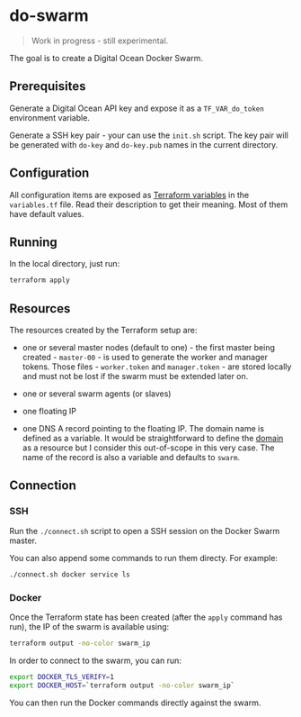 # do-swarm

> Work in progress - still experimental.

The goal is to create a Digital Ocean Docker Swarm.

## Prerequisites

Generate a Digital Ocean API key and expose it as a `TF_VAR_do_token` environment variable.

Generate a SSH key pair - your can use the `init.sh` script. The key pair will be generated with `do-key` and `do-key.pub` names in the current directory.

## Configuration

All configuration items are exposed as [Terraform variables](https://www.terraform.io/docs/configuration/variables.html) in the `variables.tf` file. Read their description to get their meaning. Most of them have default values.

## Running

In the local directory, just run:

```bash
terraform apply
```

## Resources

The resources created by the Terraform setup are:

* one or several master nodes (default to one) - the first master being created - `master-00` - is used to generate the worker and manager tokens. Those files - `worker.token` and `manager.token` - are stored locally and must not be lost if the swarm must be extended later on.

* one or several swarm agents (or slaves)

* one floating IP

* one DNS A record pointing to the floating IP. The domain name is defined as a variable. It would be straightforward to define the [domain](https://www.terraform.io/docs/providers/do/r/domain.html) as a resource but I consider this out-of-scope in this very case. The name of the record is also a variable and defaults to `swarm`.

## Connection

### SSH

Run the `./connect.sh` script to open a SSH session on the Docker Swarm master.

You can also append some commands to run them directy. For example:

```bash
./connect.sh docker service ls
```

### Docker

Once the Terraform state has been created (after the `apply` command has run), the IP of the swarm is available
using:

```bash
terraform output -no-color swarm_ip
```

In order to connect to the swarm, you can run:

```bash
export DOCKER_TLS_VERIFY=1
export DOCKER_HOST=`terraform output -no-color swarm_ip`
```

You can then run the Docker commands directly against the swarm.
